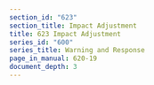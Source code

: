 ```yaml
---
section_id: "623"
section_title: Impact Adjustment
title: 623 Impact Adjustment
series_id: "600"
series_title: Warning and Response
page_in_manual: 620-19
document_depth: 3
---
```

